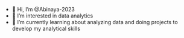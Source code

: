 - 👋 Hi, I’m @Abinaya-2023
- 👀 I’m interested in data analytics
- 🌱 I’m currently learning about analyzing data and doing projects to develop my analytical skills

<!---
Abinaya-2023/Abinaya-2023 is a ✨ special ✨ repository because its `README.md` (this file) appears on your GitHub profile.
You can click the Preview link to take a look at your changes.
--->

